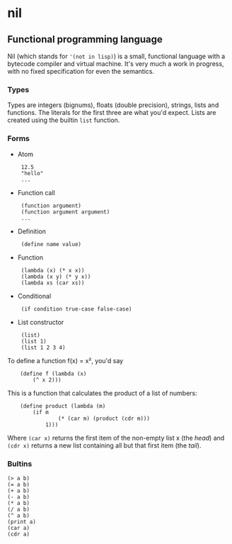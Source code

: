 nil
===

## Functional programming language

Nil (which stands for `'(not in lisp)`) is a small, functional language with
a bytecode compiler and virtual machine. It's very much a work in progress,
with no fixed specification for even the semantics.

### Types

Types are integers (bignums), floats (double precision), strings, 
lists and functions. The literals for the first three are what you'd expect.
Lists are created using the builtin `list` function.

### Forms

 - Atom

        12.5
        "hello"
        ...

 - Function call

        (function argument)
        (function argument argument)
        ...

 - Definition

        (define name value)

 - Function

        (lambda (x) (* x x))
        (lambda (x y) (* y x))
        (lambda xs (car xs))

 - Conditional

        (if condition true-case false-case)

 - List constructor

        (list)
        (list 1)
        (list 1 2 3 4)

To define a function f(x) = x², you'd say

        (define f (lambda (x)
            (^ x 2)))

This is a function that calculates the product of a list of numbers:

        (define product (lambda (m)
            (if m
                    (* (car m) (product (cdr m)))
                1)))

Where `(car x)` returns the first item of the non-empty list x (the *head*)
and `(cdr x)` returns a new list containing all but that first item (the *tail*).

### Bultins

    (> a b)
    (= a b)
    (+ a b)
    (- a b)
    (* a b)
    (/ a b)
    (^ a b)
    (print a)
    (car a)
    (cdr a)
